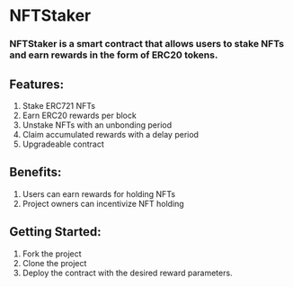 # NFTStaker

### NFTStaker is a smart contract that allows users to stake NFTs and earn rewards in the form of ERC20 tokens.

## Features:

1. Stake ERC721 NFTs
2. Earn ERC20 rewards per block
3. Unstake NFTs with an unbonding period
4. Claim accumulated rewards with a delay period
5. Upgradeable contract

## Benefits:

1. Users can earn rewards for holding NFTs
2. Project owners can incentivize NFT holding

## Getting Started:

1. Fork the project
2. Clone the project
3. Deploy the contract with the desired reward parameters.
